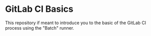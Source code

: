 # GitLab CI Basics

This repository if meant to introduce you to the basic of the GitLab CI process using the "Batch" runner.

